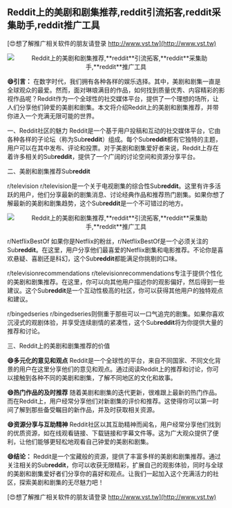 ## **Reddit上的美剧和剧集推荐,**reddit**引流拓客,**reddit**采集助手,**reddit**推广工具**

[😍想了解推广相关软件的朋友请登录 http://www.vst.tw](http://www.vst.tw)

 <center><img src="https://vst.tw/MP4/tuiguang/png/7.png" alt="Reddit上的美剧和剧集推荐,**reddit**引流拓客,**reddit**采集助手,**reddit**推广工具"></center>

**😄引言：**
在数字时代，我们拥有各种各样的娱乐选择。其中，美剧和剧集一直是全球观众的最爱。然而，面对琳琅满目的作品，如何找到质量优秀、内容精彩的影视作品呢？Reddit作为一个全球性的社交媒体平台，提供了一个理想的场所，让人们分享他们钟爱的美剧和剧集。本文将介绍Reddit上的美剧和剧集推荐，并带你进入一个充满无限可能的世界。

一、Reddit社区的魅力
Reddit是一个基于用户投稿和互动的社交媒体平台，它由各种各样的子论坛（称为Sub**reddit**）组成。每个Sub**reddit**都有它独特的主题，用户可以在其中发布、评论和投票。对于美剧和剧集爱好者来说，Reddit上存在着许多相关的Sub**reddit**，提供了一个广阔的讨论空间和资源分享平台。

二、美剧和剧集推荐Sub**reddit**

r/television
r/television是一个关于电视剧集的综合性Sub**reddit**。这里有许多活跃的用户，他们分享最新的剧集消息、讨论经典作品和推荐热门剧集。如果你想了解最新的美剧和剧集趋势，这个Sub**reddit**是一个不可错过的地方。

 <center><img src="https://vst.tw/MP4/tuiguang/png/4.png" alt="Reddit上的美剧和剧集推荐,**reddit**引流拓客,**reddit**采集助手,**reddit**推广工具"></center>

r/NetflixBestOf
如果你是Netflix的粉丝，r/NetflixBestOf是一个必须关注的Sub**reddit**。在这里，用户分享他们最喜爱的Netflix剧集和电影推荐。不论你是喜欢悬疑、喜剧还是科幻，这个Sub**reddit**都能满足你挑剔的口味。

r/televisionrecommendations
r/televisionrecommendations专注于提供个性化的美剧和剧集推荐。在这里，你可以向其他用户描述你的观影偏好，然后得到一些建议。这个Sub**reddit**是一个互动性极高的社区，你可以获得其他用户的独特观点和建议。

r/bingedseries
r/bingedseries则侧重于那些可以一口气追完的剧集。如果你喜欢沉浸式的观剧体验，并享受连续剧情的紧凑性，这个Sub**reddit**将为你提供大量的推荐和讨论。

三、Reddit上的美剧和剧集推荐的价值

**😄多元化的意见和观点**
Reddit是一个全球性的平台，来自不同国家、不同文化背景的用户在这里分享他们的意见和观点。通过阅读Reddit上的推荐和讨论，你可以接触到各种不同的美剧和剧集，了解不同地区的文化和故事。

**😄热门作品的及时推荐**
随着美剧和剧集的迭代更新，很难跟上最新的热门作品。而在Reddit上，用户经常分享他们对新剧集的评价和推荐。这使得你可以第一时间了解到那些备受瞩目的新作品，并及时获取相关资源。

**😄资源分享与互助精神**
Reddit社区以其互助精神而闻名，用户经常分享他们找到的优质资源，如在线观看链接、下载链接和字幕文件等。这为广大观众提供了便利，让他们能够更轻松地观看自己钟爱的美剧和剧集。

**😄结论：**
Reddit是一个宝藏般的资源，提供了丰富多样的美剧和剧集推荐。通过关注相关的Sub**reddit**，你可以收获无限精彩，扩展自己的观影体验，同时与全球的美剧和剧集爱好者们分享你的喜好和观点。让我们一起加入这个充满活力的社区，探索美剧和剧集的无尽魅力吧！

[😍想了解推广相关软件的朋友请登录 http://www.vst.tw](http://www.vst.tw)



